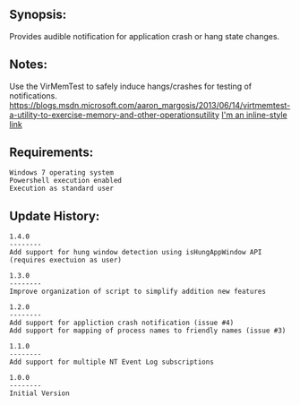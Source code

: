 
Synopsis:
-------------------------------

Provides audible notification for application crash or hang state changes.


Notes:
-------------------------------
Use the VirMemTest to safely induce hangs/crashes for testing of notifications. 
https://blogs.msdn.microsoft.com/aaron_margosis/2013/06/14/virtmemtest-a-utility-to-exercise-memory-and-other-operationsutility
[I'm an inline-style link](https://www.google.com)


Requirements:
-------------------------------

	Windows 7 operating system
	Powershell execution enabled
	Execution as standard user

Update History:
-------------------------------

	1.4.0
	--------
	Add support for hung window detection using isHungAppWindow API (requires exectuion as user)

	1.3.0
	--------
	Improve organization of script to simplify addition new features

	1.2.0
	--------
	Add support for appliction crash notification (issue #4)
	Add support for mapping of process names to friendly names (issue #3)

	1.1.0
	--------
	Add support for multiple NT Event Log subscriptions

	1.0.0
	--------
	Initial Version
